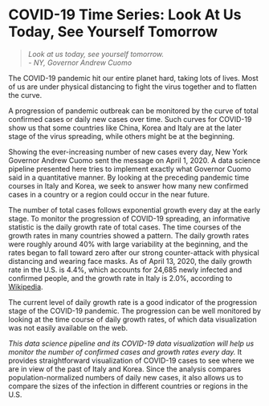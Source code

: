 # COVID-19 Time Series: Look At Us Today, See Yourself Tomorrow

>*Look at us today, see yourself tomorrow.*  
>*- NY, Governor Andrew Cuomo*

The COVID-19 pandemic hit our entire planet hard, taking lots of lives. Most of us are under physical distancing to fight the virus together and to flatten the curve. 

A progression of pandemic outbreak can be monitored by the curve of total confirmed cases or daily new cases over time.
Such curves for COVID-19 show us that some countries like China, Korea and Italy are at the later stage of the virus spreading, while others might be at the beginning.

Showing the ever-increasing number of new cases every day, New York Governor Andrew Cuomo sent the message on April 1, 2020. 
A data science pipeline presented here tries to implement exactly what Governor Cuomo said in a quantitative manner. 
By looking at the preceding pandemic time courses in Italy and Korea, we seek to answer how many new confirmed cases in a country or a region could occur in the near future. 

The number of total cases follows exponential growth every day at the early stage. 
To monitor the progression of COVID-19 spreading, an informative statistic is the daily growth rate of total cases.
The time courses of the growth rates in many countries showed a pattern. 
The daily growth rates were roughly around 40% with large variability at the beginning, and the rates began to fall toward zero after our strong counter-attack with physical distancing and wearing face masks.
As of April 13, 2020, the daily growth rate in the U.S. is 4.4%, which accounts for 24,685 newly infected and confirmed people,
and the growth rate in Italy is 2.0%, 
according to [Wikipedia](https://en.wikipedia.org/wiki/Template:2019%E2%80%9320_coronavirus_pandemic_data/United_States_medical_cases_chart).

The current level of daily growth rate is a good indicator of the progression stage of the COVID-19 pandemic.
The progression can be well monitored by looking at the time course of daily growth rates, of which data visualization was not easily available on the web.

*This data science pipeline and its COVID-19 data visualization will help us monitor the number of confirmed cases and growth rates every day.* It provides straightforward visualization of COVID-19 cases to see where we are in view of the past of Italy and Korea. Since the analysis compares population-normalized numbers of daily new cases, it also allows us to compare the sizes of the infection in different countries or regions in the U.S. 
